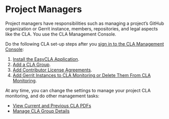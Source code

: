 # Project Managers

Project managers have responsibilities such as managing a project’s GitHub organization or Gerrit instance, members, repositories, and legal aspects like the CLA. You use the CLA Management Console.

Do the following CLA set-up steps after you [sign in to the CLA Management Console](../project-managers/sign-in-to-the-cla-management-console.md):

1. [Install the EasyCLA Application](../project-managers/install-the-easycla-application.md).
2. [Add a CLA Group](../project-managers/add-a-cla-group.md).
3. [Add Contributor License Agreements](../project-managers/add-contributor-license-agreements.md).
4. [Add Gerrit Instances to CLA Monitoring or Delete Them From CLA Monitoring](../project-managers/add-gerrit-instances-to-cla-monitoring-or-delete-them-from-cla-monitoring.md
).

At any time, you can change the settings to manage your project CLA monitoring, and do other management tasks:

* [View Current and Previous CLA PDFs](../project-managers/view-current-and-previous-cla-pdfs.md)
* [Manage CLA Group Details](../project-managers/manage-cla-group-details.md)

